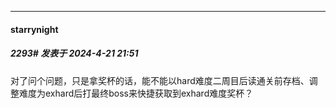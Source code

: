 ﻿
*****

####  starrynight  
##### 2293#       发表于 2024-4-21 21:51

对了问个问题，只是拿奖杯的话，能不能以hard难度二周目后读通关前存档、调整难度为exhard后打最终boss来快捷获取到exhard难度奖杯？

